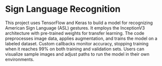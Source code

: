 # Sign Language Recognition

This project uses TensorFlow and Keras to build a model for recognizing American Sign Language (ASL) gestures. It employs the InceptionV3 architecture with pre-trained weights for transfer learning. The code preprocesses image data, applies augmentation, and trains the model on a labeled dataset. Custom callbacks monitor accuracy, stopping training when it reaches 99% on both training and validation sets. Users can visualize sample images and adjust paths to run the model in their own environments.
